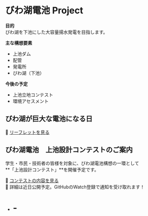 # びわ湖電池 Project

**目的**  
びわ湖を下池にした大容量揚水発電を目指します。

**主な構想要素**  
- 上池ダム
- 配管
- 発電所
- びわ湖（下池）

**今後の予定**  
- 上池立地コンテスト
- 環境アセスメント
  
## びわ湖が巨大な電池になる日

📄 [リーフレットを見る](./琵琶湖が巨大な電池になる日.pdf)  
  
## びわ湖電池　上池設計コンテストのご案内

学生・市民・技術者の皆様を対象に、びわ湖電池構想の一環として  
**「上池設計コンテスト」**を開催予定です。

📄 [コンテストの内容を見る](./コンテスト試案.pdf)  
📝 詳細は近日公開予定。GitHubのWatch登録で通知を受け取れます！
- # -
